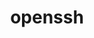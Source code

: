 ---
title: "openssh"
layout: cache
categories: [package, v0.18.1]
meta: {"versions": ["9.0p1"], "compilers": ["gcc@=7.3.1", "gcc@=7.5.0", "gcc@=8.4.0"], "oss": ["amzn2", "ubuntu18.04"], "platforms": ["linux"], "targets": ["aarch64", "graviton2", "x86_64", "x86_64_v3", "x86_64_v4"], "stacks": ["aws-ahug", "aws-ahug-aarch64", "aws-isc", "aws-isc-aarch64", "data-vis-sdk", "e4s", "root", "tutorial"], "num_specs": 6, "num_specs_by_stack": {"root": 6, "aws-isc": 2, "aws-ahug": 2, "aws-isc-aarch64": 2, "aws-ahug-aarch64": 2, "data-vis-sdk": 1, "e4s": 1, "tutorial": 2}}
spec_details: [{"hash": "2ekj6i56rkm3vfibro4l557wtvbylwuo", "compiler": "gcc@=7.3.1", "versions": ["9.0p1"], "os": "amzn2", "platform": "linux", "target": "x86_64_v4", "variants": [], "stacks": ["root", "aws-isc", "aws-ahug"], "size": "-", "tarball": "https://binaries.spack.io/v0.18.1/build_cache/linux-amzn2-x86_64_v4/gcc-7.3.1/openssh-9.0p1/linux-amzn2-x86_64_v4-gcc-7.3.1-openssh-9.0p1-2ekj6i56rkm3vfibro4l557wtvbylwuo.spack"}, {"hash": "3vz6bckbacqhfx4igdru6jamz6vidu7k", "compiler": "gcc@=7.3.1", "versions": ["9.0p1"], "os": "amzn2", "platform": "linux", "target": "graviton2", "variants": [], "stacks": ["aws-isc-aarch64", "root", "aws-ahug-aarch64"], "size": "-", "tarball": "https://binaries.spack.io/v0.18.1/build_cache/linux-amzn2-graviton2/gcc-7.3.1/openssh-9.0p1/linux-amzn2-graviton2-gcc-7.3.1-openssh-9.0p1-3vz6bckbacqhfx4igdru6jamz6vidu7k.spack"}, {"hash": "k7fmzlc2ys2lxoxneekwi5ni74toheaz", "compiler": "gcc@=7.3.1", "versions": ["9.0p1"], "os": "amzn2", "platform": "linux", "target": "aarch64", "variants": [], "stacks": ["aws-isc-aarch64", "root", "aws-ahug-aarch64"], "size": "-", "tarball": "https://binaries.spack.io/v0.18.1/build_cache/linux-amzn2-aarch64/gcc-7.3.1/openssh-9.0p1/linux-amzn2-aarch64-gcc-7.3.1-openssh-9.0p1-k7fmzlc2ys2lxoxneekwi5ni74toheaz.spack"}, {"hash": "a46hcbygyezos4il7tzb2tt2gd3f7pua", "compiler": "gcc@=7.3.1", "versions": ["9.0p1"], "os": "amzn2", "platform": "linux", "target": "x86_64_v3", "variants": [], "stacks": ["root", "aws-isc", "aws-ahug"], "size": "-", "tarball": "https://binaries.spack.io/v0.18.1/build_cache/linux-amzn2-x86_64_v3/gcc-7.3.1/openssh-9.0p1/linux-amzn2-x86_64_v3-gcc-7.3.1-openssh-9.0p1-a46hcbygyezos4il7tzb2tt2gd3f7pua.spack"}, {"hash": "3ez3d3jtc4f7bph5suuzqebujp3gppwv", "compiler": "gcc@=7.5.0", "versions": ["9.0p1"], "os": "ubuntu18.04", "platform": "linux", "target": "x86_64", "variants": [], "stacks": ["data-vis-sdk", "e4s", "root", "tutorial"], "size": "-", "tarball": "https://binaries.spack.io/v0.18.1/build_cache/linux-ubuntu18.04-x86_64/gcc-7.5.0/openssh-9.0p1/linux-ubuntu18.04-x86_64-gcc-7.5.0-openssh-9.0p1-3ez3d3jtc4f7bph5suuzqebujp3gppwv.spack"}, {"hash": "2nsdyqmspd2uogwru7gnoepxvmhv22o4", "compiler": "gcc@=8.4.0", "versions": ["9.0p1"], "os": "ubuntu18.04", "platform": "linux", "target": "x86_64", "variants": [], "stacks": ["root", "tutorial"], "size": "-", "tarball": "https://binaries.spack.io/v0.18.1/build_cache/linux-ubuntu18.04-x86_64/gcc-8.4.0/openssh-9.0p1/linux-ubuntu18.04-x86_64-gcc-8.4.0-openssh-9.0p1-2nsdyqmspd2uogwru7gnoepxvmhv22o4.spack"}]
---